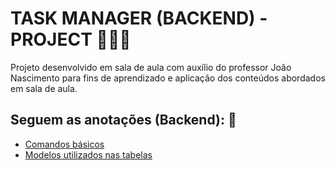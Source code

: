 # TASK MANAGER (BACKEND) - PROJECT 👨🏻‍💻

Projeto desenvolvido em sala de aula com auxílio do professor João Nascimento para fins de aprendizado e aplicação dos conteúdos abordados em sala de aula.

## Seguem as anotações (Backend): 👻

- [Comandos básicos](./docs/SQL_Commands.md)
- [Modelos utilizados nas tabelas](./docs/SQL_Models.md)